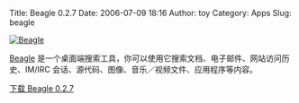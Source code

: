 Title: Beagle 0.2.7
Date: 2006-07-09 18:16
Author: toy
Category: Apps
Slug: beagle

[![Beagle](http://i.linuxtoy.org/i/beagle_s.png)](http://i.linuxtoy.org/i/beagle.png)

[Beagle](http://beagle-project.org/)
是一个桌面端搜索工具，你可以使用它搜索文档、电子邮件、网站访问历史、IM/IRC
会话、源代码、图像、音乐／视频文件、应用程序等内容。

[下载 Beagle
0.2.7](http://ftp.gnome.org/pub/GNOME/sources/beagle/0.2/beagle-0.2.7.tar.gz)
